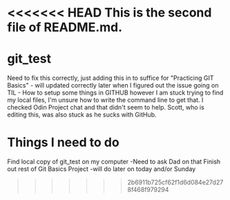 <<<<<<< HEAD
This is the second file of README.md.
=======
# git_test
Need to fix this correctly, just adding this in to suffice for "Practicing GIT Basics" - will updated correctly later when I figured out the issue going on
TIL - How to setup some things in GITHUB however I am stuck trying to find my local files, I'm unsure how to write the command line to get that.  I checked Odin Project chat and that didn't seem to help.  Scott, who is editing this, was also stuck as he sucks with GitHub.

# Things I need to do
Find local copy of git_test on my computer
 -Need to ask Dad on that
Finish out rest of Git Basics Project
 -will do later on today and/or Sunday
>>>>>>> 2b6911b725cf62f1d6d084e27d278f468f979294
